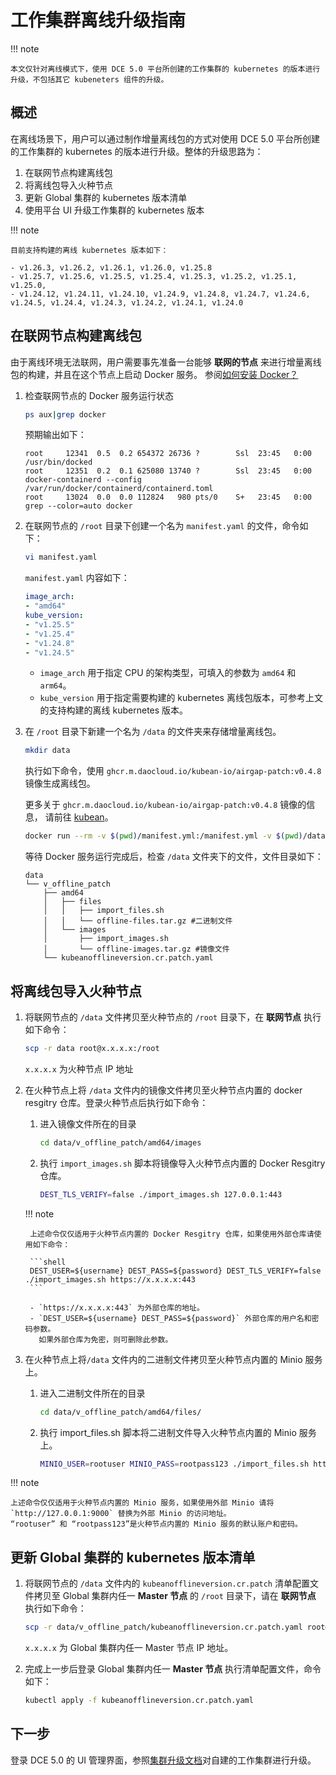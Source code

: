 # 工作集群离线升级指南

!!! note

    本文仅针对离线模式下，使用 DCE 5.0 平台所创建的工作集群的 kubernetes 的版本进行升级，不包括其它 kubeneters 组件的升级。

## 概述

在离线场景下，用户可以通过制作增量离线包的方式对使用 DCE 5.0 平台所创建的工作集群的 kubernetes 的版本进行升级。整体的升级思路为：
1. 在联网节点构建离线包
1. 将离线包导入火种节点
1. 更新 Global 集群的 kubernetes 版本清单
1. 使用平台 UI 升级工作集群的 kubernetes 版本

!!! note

    目前支持构建的离线 kubernetes 版本如下：

    - v1.26.3, v1.26.2, v1.26.1, v1.26.0, v1.25.8
    - v1.25.7, v1.25.6, v1.25.5, v1.25.4, v1.25.3, v1.25.2, v1.25.1, v1.25.0,
    - v1.24.12, v1.24.11, v1.24.10, v1.24.9, v1.24.8, v1.24.7, v1.24.6, v1.24.5, v1.24.4, v1.24.3, v1.24.2, v1.24.1, v1.24.0

## 在联网节点构建离线包

由于离线环境无法联网，用户需要事先准备一台能够 **联网的节点** 来进行增量离线包的构建，并且在这个节点上启动 Docker 服务。
参阅[如何安装 Docker？](../../blogs/230315-install-on-linux.md)

1. 检查联网节点的 Docker 服务运行状态

    ```bash
    ps aux|grep docker
    ```

    预期输出如下：

    ```console
    root     12341  0.5  0.2 654372 26736 ?        Ssl  23:45   0:00 /usr/bin/docked
    root     12351  0.2  0.1 625080 13740 ?        Ssl  23:45   0:00 docker-containerd --config /var/run/docker/containerd/containerd.toml
    root     13024  0.0  0.0 112824   980 pts/0    S+   23:45   0:00 grep --color=auto docker
    ```

2. 在联网节点的 `/root` 目录下创建一个名为 `manifest.yaml` 的文件，命令如下：

    ```bash
    vi manifest.yaml
    ```

    `manifest.yaml` 内容如下：

    ```yaml title="manifest.yaml"
    image_arch:
    - "amd64"
    kube_version:
    - "v1.25.5"
    - "v1.25.4"
    - "v1.24.8"
    - "v1.24.5"
    ```

    - `image_arch` 用于指定 CPU 的架构类型，可填入的参数为 `amd64` 和`arm64`。
    - `kube_version` 用于指定需要构建的 kubernetes 离线包版本，可参考上文的支持构建的离线 kubernetes 版本。

3. 在 `/root` 目录下新建一个名为 `/data` 的文件夹来存储增量离线包。

    ```bash
    mkdir data
    ```

    执行如下命令，使用 `ghcr.m.daocloud.io/kubean-io/airgap-patch:v0.4.8` 镜像生成离线包。

    更多关于 `ghcr.m.daocloud.io/kubean-io/airgap-patch:v0.4.8` 镜像的信息，
    请前往 [kubean](https://github.com/orgs/kubean-io/packages)。

    ```bash
    docker run --rm -v $(pwd)/manifest.yml:/manifest.yml -v $(pwd)/data:/data ghcr.m.daocloud.io/kubean-io/airgap-patch:v0.4.8
    ```

    等待 Docker 服务运行完成后，检查 `/data` 文件夹下的文件，文件目录如下：

    ```console
    data
    └── v_offline_patch
        ├── amd64
        │   ├── files
        │   │   ├── import_files.sh
        │   │   └── offline-files.tar.gz #二进制文件
        │   └── images
        │       ├── import_images.sh
        │       └── offline-images.tar.gz #镜像文件
        └── kubeanofflineversion.cr.patch.yaml
    ```

## 将离线包导入火种节点

1. 将联网节点的 `/data` 文件拷贝至火种节点的 `/root` 目录下，在 **联网节点** 执行如下命令：

    ```bash
    scp -r data root@x.x.x.x:/root
    ```

    `x.x.x.x` 为火种节点 IP 地址

2. 在火种节点上将 `/data` 文件内的镜像文件拷贝至火种节点内置的 docker resgitry 仓库。登录火种节点后执行如下命令：

    1. 进入镜像文件所在的目录
    
        ```bash
        cd data/v_offline_patch/amd64/images
        ```

    2. 执行 `import_images.sh` 脚本将镜像导入火种节点内置的 Docker Resgitry 仓库。
   
        ```bash
        DEST_TLS_VERIFY=false ./import_images.sh 127.0.0.1:443
        ```

    !!! note

        上述命令仅仅适用于火种节点内置的 Docker Resgitry 仓库，如果使用外部仓库请使用如下命令：
        
        ```shell
        DEST_USER=${username} DEST_PASS=${password} DEST_TLS_VERIFY=false ./import_images.sh https://x.x.x.x:443
        ```
        
        - `https://x.x.x.x:443` 为外部仓库的地址。
        - `DEST_USER=${username} DEST_PASS=${password}` 外部仓库的用户名和密码参数。
          如果外部仓库为免密，则可删除此参数。

3. 在火种节点上将`/data` 文件内的二进制文件拷贝至火种节点内置的 Minio 服务上。

    1. 进入二进制文件所在的目录
    
        ```bash
        cd data/v_offline_patch/amd64/files/
        ```

    2. 执行 import_files.sh 脚本将二进制文件导入火种节点内置的 Minio 服务上。
    
        ```bash
        MINIO_USER=rootuser MINIO_PASS=rootpass123 ./import_files.sh http://127.0.0.1:9000
        ```

!!! note

    上述命令仅仅适用于火种节点内置的 Minio 服务，如果使用外部 Minio 请将 `http://127.0.0.1:9000` 替换为外部 Minio 的访问地址。
    “rootuser” 和 “rootpass123”是火种节点内置的 Minio 服务的默认账户和密码。

## 更新 Global 集群的 kubernetes 版本清单

1. 将联网节点的 `/data` 文件内的 `kubeanofflineversion.cr.patch` 清单配置文件拷贝至 Global
   集群内任一 **Master 节点** 的 `/root` 目录下，请在 **联网节点** 执行如下命令：

    ```bash
    scp -r data/v_offline_patch/kubeanofflineversion.cr.patch.yaml root@x.x.x.x:/root
    ```

    `x.x.x.x` 为 Global 集群内任一 Master 节点 IP 地址。

2. 完成上一步后登录 Global 集群内任一 **Master 节点** 执行清单配置文件，命令如下：

    ```bash
    kubectl apply -f kubeanofflineversion.cr.patch.yaml
    ```

## 下一步

登录 DCE 5.0 的 UI 管理界面，参照[集群升级文档](../../kpanda/user-guide/clusters/upgrade-cluster.md)对自建的工作集群进行升级。
